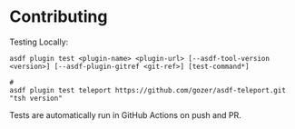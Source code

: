 # Contributing

Testing Locally:

```shell
asdf plugin test <plugin-name> <plugin-url> [--asdf-tool-version <version>] [--asdf-plugin-gitref <git-ref>] [test-command*]

#
asdf plugin test teleport https://github.com/gozer/asdf-teleport.git "tsh version"
```

Tests are automatically run in GitHub Actions on push and PR.
